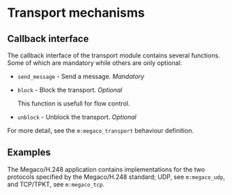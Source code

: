 <!--
%CopyrightBegin%

Copyright Ericsson AB 2023-2024. All Rights Reserved.

Licensed under the Apache License, Version 2.0 (the "License");
you may not use this file except in compliance with the License.
You may obtain a copy of the License at

    http://www.apache.org/licenses/LICENSE-2.0

Unless required by applicable law or agreed to in writing, software
distributed under the License is distributed on an "AS IS" BASIS,
WITHOUT WARRANTIES OR CONDITIONS OF ANY KIND, either express or implied.
See the License for the specific language governing permissions and
limitations under the License.

%CopyrightEnd%
-->
# Transport mechanisms

## Callback interface

The callback interface of the transport module contains several functions. Some
of which are mandatory while others are only optional:

- `send_message` \- Send a message. _Mandatory_
- `block` \- Block the transport. _Optional_

  This function is usefull for flow control.

- `unblock` \- Unblock the transport. _Optional_

For more detail, see the `m:megaco_transport` behaviour definition.

## Examples

The Megaco/H.248 application contains implementations for the two protocols
specified by the Megaco/H.248 standard; UDP, see `m:megaco_udp`, and TCP/TPKT,
see `m:megaco_tcp`.
